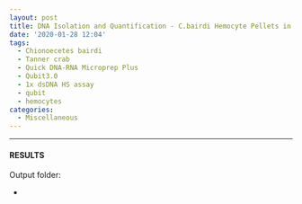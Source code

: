 ```yaml
---
layout: post
title: DNA Isolation and Quantification - C.bairdi Hemocyte Pellets in RNAlater
date: '2020-01-28 12:04'
tags: 
  - Chionoecetes bairdi
  - Tanner crab
  - Quick DNA-RNA Microprep Plus
  - Qubit3.0
  - 1x dsDNA HS assay
  - qubit
  - hemocytes
categories: 
  - Miscellaneous
---
```




---

#### RESULTS

Output folder:

- []()

